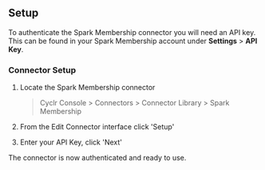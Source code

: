 
## Setup

To authenticate the Spark Membership connector you will need an API key. This can be found in your Spark Membership account under **Settings** > **API Key**.

### Connector Setup

1. Locate the Spark Membership connector

   > Cyclr Console > Connectors > Connector Library > Spark Membership

2. From the Edit Connector interface click 'Setup'

3. Enter your API Key, click 'Next'

The connector is now authenticated and ready to use.
